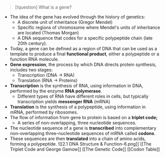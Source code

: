 > [!question] What is a gene?
- The idea of the gene has evolved through the history of genetics:
	- A discrete unit of inheritance (Gregor Mendel)
	- Specific regions of chromosome where Mendel's units of inheritance are located (Thomas Morgan)
	- A DNA sequence that codes for a specific polypeptide chain (late 20th century).
- Today, a gene can be defined as a region of DNA that can be used as a template to produce a final **functional product**, either a polypeptide or a function RNA molecule.
- **Gene expression**, the process by which DNA directs protein synthesis, includes two stages:
	- Transcription (DNA -> RNA)
	- Translation (RNA -> Proteins)
- **Transcription** is the synthesis of RNA, using information in DNA, performed by the enzyme **RNA polymerase**.
	- Different types of RNA have different roles in cells, but typically transcription yields **messenger RNA** (mRNA)
- **Translation** is the synthesis of a polypeptide, using information in mRNA, performed by ribosomes.
- The flow of information from gene to protein is based on a **triplet code;**
	- A series of non-overlapping, three nucleotide sequences.
- The nucleotide sequence of a gene is **transcribed** into complementary non-overlapping three-nucleotide sequences of mRNA called **codons**.
- These sequences are then **translated** into a chain of amino acids, forming a polypeptide.
![[2.1 DNA Structure & Function-6.png]]
[[The Triplet Code and George Gamow]]
[[The Genetic Code]]
[[Codon Table]]
